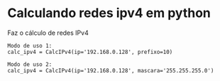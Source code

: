 # Calculando redes ipv4 em python
 Faz o cálculo de redes IPv4

    Modo de uso 1:
    calc_ipv4 = CalcIPv4(ip='192.168.0.128', prefixo=10)

    Modo de uso 2:
    calc_ipv4 = CalcIPv4(ip='192.168.0.128', mascara='255.255.255.0')

